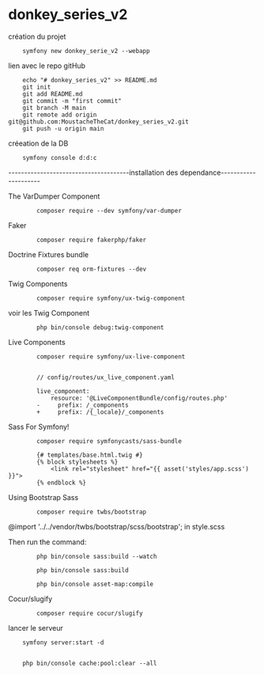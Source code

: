 # donkey_series_v2

création du projet 

        symfony new donkey_serie_v2 --webapp

lien avec le repo gitHub

        echo "# donkey_series_v2" >> README.md
        git init
        git add README.md
        git commit -m "first commit"
        git branch -M main
        git remote add origin git@github.com:MoustacheTheCat/donkey_series_v2.git
        git push -u origin main

créeation de la DB

        symfony console d:d:c

--------------------------------------installation des dependance---------------------


The VarDumper Component

            composer require --dev symfony/var-dumper

Faker

            composer require fakerphp/faker
        
Doctrine Fixtures bundle

            composer req orm-fixtures --dev

Twig Components


            composer require symfony/ux-twig-component

voir les  Twig Component


            php bin/console debug:twig-component

Live Components


            composer require symfony/ux-live-component


            // config/routes/ux_live_component.yaml

            live_component:
                resource: '@LiveComponentBundle/config/routes.php'
            -     prefix: /_components
            +     prefix: /{_locale}/_components

Sass For Symfony!

            composer require symfonycasts/sass-bundle

            {# templates/base.html.twig #}
            {% block stylesheets %}
                <link rel="stylesheet" href="{{ asset('styles/app.scss') }}">
            {% endblock %}

Using Bootstrap Sass

            composer require twbs/bootstrap

@import '../../vendor/twbs/bootstrap/scss/bootstrap'; in style.scss


Then run the command:

            php bin/console sass:build --watch

            php bin/console sass:build

            php bin/console asset-map:compile

Cocur/slugify

            composer require cocur/slugify

lancer le serveur 

        symfony server:start -d


        php bin/console cache:pool:clear --all